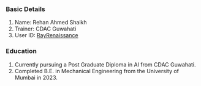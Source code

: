 ### Basic Details
1. Name: Rehan Ahmed Shaikh
2. Trainer: CDAC Guwahati
3. User ID: [RayRenaissance](https://github.com/RayRenaissance)

### Education
1. Currently pursuing a Post Graduate Diploma in AI from CDAC Guwahati.
2. Completed B.E. in Mechanical Engineering from the University of Mumbai in 2023.